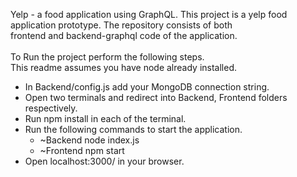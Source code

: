 Yelp - a food application using GraphQL.
This project is a yelp food application prototype. The repository consists of both <br >
frontend and backend-graphql code of the application. <br >
<br >
To Run the project perform the following steps. <br >
This readme assumes you have node already installed. <br />

-   In Backend/config.js add your MongoDB connection string. 
-   Open two terminals and redirect into Backend, Frontend folders respectively. 
-   Run npm install in each of the terminal.
-   Run the following commands to start the application. 
    -   ~Backend node index.js
    -   ~Frontend npm start
-   Open localhost:3000/ in your browser.  
